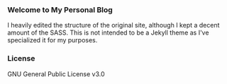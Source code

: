 ### Welcome to My Personal Blog

I heavily edited the structure of the original site, although I kept a decent amount of the SASS. This is not intended to be a Jekyll theme as I've specialized it for my purposes.

### License

GNU General Public License v3.0